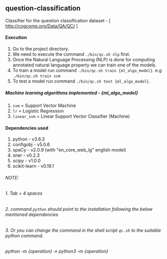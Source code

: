 ## question-classification
Classifier for the question classification dataset - [ http://cogcomp.org/Data/QA/QC/ ]

#### Execution
1. Go to the project directory.
2. We need to execute the command `./bin/qc.sh nlp` first.
3. Once the Natural Language Processing (NLP) is done for computing annotated natural language property we can train one of the models.
4. To train a model run command `./bin/qc.sh train {ml_algo_model}`. e.g `./bin/qc.sh train svm`
5. To test a model run command `./bin/qc.sh test {ml_algo_model}`.

##### Machine learning algorithms implemented - {ml_algo_model}
1. `svm` = Support Vector Machine
2. `lr` = Logistic Regression
3. `linear_svm` = Linear Support Vector Classifier (Machine)

#### Dependencies used

1. python - v3.6.3
2. configobj - v5.0.6
3. spaCy - v2.0.9 (with "en_core_web_lg" english model)
4. sner - v0.2.3
5. scipy - v1.0.0
6. scikit-learn - v0.19.1

###### *NOTE:*
###### *1. Tab = 4 spaces*
###### *2. command `python` should point to the installation following the below mentioned dependencies*
###### *3. Or you can change the command in the shell script `qc.sh` to the suitable python command.*
###### *python -m {operation} -> python3 -m {operation}*
